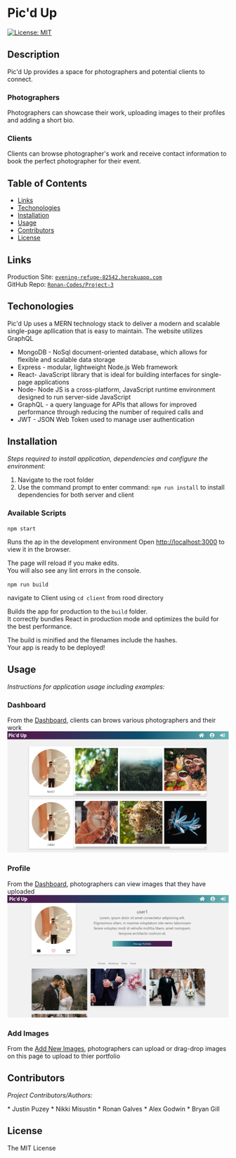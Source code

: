 # Pic'd Up
  
  [![License: MIT](https://img.shields.io/badge/License-MIT-yellow.svg)](https://opensource.org/licenses/MIT)

  ## Description 
  Pic'd Up provides a space for photographers and potential clients to connect. 

  ### Photographers
  Photographers can showcase their work, uploading images to their profiles and adding a short bio. 
  ### Clients
  Clients can browse photographer's work and receive contact information to book the perfect photographer for their event.

  ## Table of Contents
  * [Links](#links)
  * [Techonologies](#techonologies)
  * [Installation](#installation)
  * [Usage](#usage)
  * [Contributors](#contributors)
  * [License](#license)
  
  ## Links
  Production Site: [`evening-refuge-82542.herokuapp.com`](https://evening-refuge-82542.herokuapp.com/)<br/>
  GitHub Repo: [`Ronan-Codes/Project-3`](https://github.com/Ronan-Codes/Project-3)
  
  ## Techonologies
  Pic'd Up uses a MERN technology stack to deliver a modern and scalable single-page apllication that is easy to maintain. The website utilizes GraphQL 

  * MongoDB - NoSql document-oriented database, which allows for flexible and scalable data storage
  * Express - modular, lightweight Node.js Web framework
  * React- JavaScript library that is ideal for building interfaces for single-page applications
  * Node- Node JS is a cross-platform, JavaScript runtime environment designed to run server-side JavaScript
  * GraphQL - a query language for APIs that allows for improved performance through reducing the number of required calls and 
  * JWT - JSON Web Token used to manage user authentication
  
  ## Installation
  <p><i>Steps required to install application, dependencies and configure the environment:</i></p>

  1. Navigate to the root folder
  2. Use the command prompt to enter command: `npm run install` to install dependencies for both server and client
  
  ### Available Scripts

  `npm start`

  Runs the ap in the development environment
  Open [http://localhost:3000](http://localhost:3000) to view it in the browser.

  The page will reload if you make edits.\
  You will also see any lint errors in the console.

  `npm run build`

  navigate to Client using `cd client` from rood directory

  Builds the app for production to the `build` folder.\
  It correctly bundles React in production mode and optimizes the build for the best performance.

  The build is minified and the filenames include the hashes.\
  Your app is ready to be deployed!


  ## Usage
  <p><i>Instructions for application usage including examples:</i></p>

  ### Dashboard
  
  From the [Dashboard](https://evening-refuge-82542.herokuapp.com/dashboard), clients can brows various photographers and their work
  ![dashboard](./server/assets/readme-images/dashboard.PNG)

  ### Profile
  
  From the [Dashboard](https://evening-refuge-82542.herokuapp.com/profile), photographers can view images that they have uploaded 
  ![dashboard](./server/assets/readme-images/portfolio.PNG)

  ### Add Images
  
  From the [Add New Images](https://evening-refuge-82542.herokuapp.com/add), photographers can upload or drag-drop images on this page to upload to thier portfolio


 
  
   

  ## Contributors
  <p><i>Project Contributors/Authors:</i></p>
  * Justin Puzey
  * Nikki Misustin
  * Ronan Galves
  * Alex Godwin
  * Bryan Gill

  ## License
  The MIT License
  
  